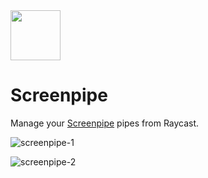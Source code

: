 <img src="https://github.com/user-attachments/assets/0f019055-1e43-4fe4-801e-eeea02c9e951" style="width:80px">

# Screenpipe

Manage your [Screenpipe](https://screenpi.pe/) pipes from Raycast.

![screenpipe-1](metadata/screenshots/screenshot1.png)

![screenpipe-2](metadata/screenshots/screenshot2.png)
